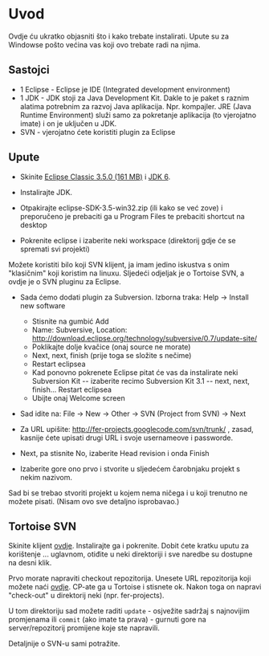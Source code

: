 # Uvod #

Ovdje ću ukratko objasniti što i kako trebate instalirati. Upute su za Windowse pošto većina vas koji ovo trebate radi na njima.

## Sastojci ##

  * 1 Eclipse - Eclipse je IDE (Integrated development environment)
  * 1 JDK - JDK stoji za Java Development Kit. Dakle to je paket s raznim alatima potrebnim za razvoj Java aplikacija. Npr. kompajler. JRE (Java Runtime Environment) služi samo za pokretanje aplikacija (to vjerojatno imate) i on je uključen u JDK.
  * SVN - vjerojatno ćete koristiti plugin za Eclipse

## Upute ##

  * Skinite [Eclipse Classic 3.5.0 (161 MB)](http://www.eclipse.org/downloads/download.php?file=/eclipse/downloads/drops/R-3.5.1-200909170800/eclipse-SDK-3.5.1-win32.zip) i [JDK 6](https://cds.sun.com/is-bin/INTERSHOP.enfinity/WFS/CDS-CDS_Developer-Site/en_US/-/USD/ViewProductDetail-Start?ProductRef=jdk-6u16-oth-JPR@CDS-CDS_Developer).

  * Instalirajte JDK.
  * Otpakirajte eclipse-SDK-3.5-win32.zip (ili kako se već zove) i preporučeno je prebaciti ga u Program Files te prebaciti shortcut na desktop
  * Pokrenite eclipse i izaberite neki workspace (direktorij gdje će se spremati svi projekti)

Možete koristiti bilo koji SVN klijent, ja imam jedino iskustva s onim "klasičnim" koji koristim na linuxu. Sljedeći odjeljak je o Tortoise SVN, a ovdje je o SVN pluginu za Eclipse.

  * Sada ćemo dodati plugin za Subversion. Izborna traka: Help -> Install new software
    * Stisnite na gumbić Add
    * Name: Subversive, Location: http://download.eclipse.org/technology/subversive/0.7/update-site/
    * Poklikajte dolje kvačice (onaj source ne morate)
    * Next, next, finish (prije toga se složite s nečime)
    * Restart eclipsea
    * Kad ponovno pokrenete Eclipse pitat će vas da instalirate neki Subversion Kit -- izaberite recimo Subversion Kit 3.1 -- next, next, finish... Restart eclipsea
    * Ubijte onaj Welcome screen

  * Sad idite na: File -> New -> Other -> SVN (Project from SVN) -> Next
  * Za URL upišite: http://fer-projects.googlecode.com/svn/trunk/ , zasad, kasnije ćete upisati drugi URL i svoje usernameove i passworde.
  * Next, pa stisnite No, izaberite Head revision i onda Finish
  * Izaberite gore ono prvo i stvorite u sljedećem čarobnjaku projekt s nekim nazivom.

Sad bi se trebao stvoriti projekt u kojem nema ničega i u koji trenutno ne možete pisati. (Nisam ovo sve detaljno isprobavao.)

## Tortoise SVN ##

Skinite klijent [ovdje](http://tortoisesvn.net/downloads). Instalirajte ga i pokrenite. Dobit ćete kratku uputu za korištenje ... uglavnom, otiđite u neki direktoriji i sve naredbe su dostupne na desni klik.

Prvo morate napraviti checkout repozitorija. Unesete URL repozitorija koji možete naći [ovdje](http://code.google.com/p/fer-projects/source/checkout). CP-ate ga u Tortoise i stisnete ok. Nakon toga on napravi "check-out" u direktorij neki (npr. fer-projects).

U tom direktoriju sad možete raditi `update` - osjvežite sadržaj s najnovijim promjenama ili `commit` (ako imate ta prava) - gurnuti gore na server/repozitorij promijene koje ste napravili.

Detaljnije o SVN-u sami potražite.